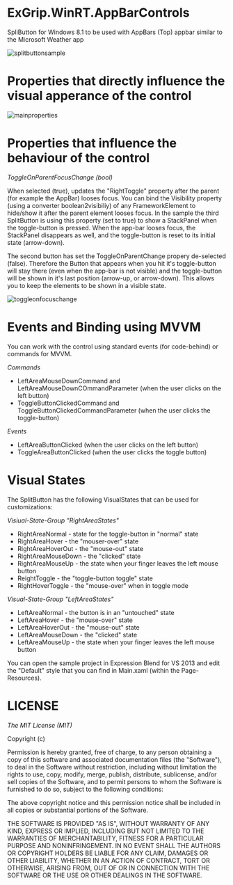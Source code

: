 ExGrip.WinRT.AppBarControls
===========================

SpliButton for Windows 8.1 to be used with AppBars (Top) appbar similar to the Microsoft Weather app

![splitbuttonsample](https://cloud.githubusercontent.com/assets/1821384/4431832/f888855c-467a-11e4-942d-d096baa3cfec.png)


Properties that directly influence the visual apperance of the control
======================================================================



![mainproperties](https://cloud.githubusercontent.com/assets/1821384/4431914/1dd0f59e-467e-11e4-93d0-373633bd19ee.png)


Properties that influence the behaviour of the control
======================================================================

*ToggleOnParentFocusChange (bool)*

When selected (true), updates the  "RightToggle" property after the parent (for example the AppBar) looses focus. You can bind the Visibility property (using a converter boolean2visibiliy) of any FrameworkElement to hide/show it after the parent element looses focus. In the sample the third SplitButton is using this property (set to true) to show a StackPanel when the toggle-button is pressed. When the app-bar looses focus, the StackPanel disappears as well, and the toggle-button is reset to its initial state (arrow-down).

The second button has set the ToggleOnParentChange propery de-selected (false). Therefore the Button that appears when you hit it's toggle-button will stay there (even when the app-bar is not visible) and the toggle-button will be shown in it's last position (arrow-up, or arrow-down). This allows you to keep the elements to be shown in a visible state.


![toggleonfocuschange](https://cloud.githubusercontent.com/assets/1821384/4432000/524efcfa-4681-11e4-8a97-1bd467862004.png)


Events and Binding using MVVM
=============================

You can work with the control using  standard events (for code-behind) or commands for MVVM.

*Commands*

* LeftAreaMouseDownCommand and LeftAreaMouseDownCOmmandParameter (when the user clicks on the left button)
* ToggleButtonClickedCommand and ToggleButtonClickedCommandParameter (when the user clicks the toggle-button)

*Events*

* LeftAreaButtonClicked (when the user clicks on the left button)
* ToggleAreaButtonClicked (when the user clicks the toggle button)


Visual States
=============
The SplitButton has the following VisualStates that can be used for customizations:

*Visiual-State-Group "RightAreaStates"*

* RightAreaNormal - state for the toggle-button in "normal" state
* RightAreaHover - the "mouser-over" state
* RightAreaHoverOut - the "mouse-out" state
* RightAreaMouseDown - the "clicked" state
* RightAreaMouseUp - the state when your finger leaves the left mouse button
* ReightToggle - the "toggle-button toggle" state
* RightHoverToggle - the "mouse-over" when in toggle mode

*Visual-State-Group "LeftAreaStates"*

* LeftAreaNormal - the button is in an "untouched" state
* LeftAreaHover  - the "mouse-over" state
* LeftAreaHoverOut - the "mouse-out" state
* LeftAreaMouseDown - the "clicked" state
* LeftAreaMouseUp - the state when your finger leaves the left mouse button

You can open the sample project in Expression Blend for VS 2013 and edit the "Default" style that you can find in Main.xaml (within the Page-Resources).

LICENSE
=======

*The MIT License (MIT)*

Copyright (c) <year> <copyright holders>

Permission is hereby granted, free of charge, to any person obtaining a copy
 of this software and associated documentation files (the "Software"), to deal
 in the Software without restriction, including without limitation the rights
 to use, copy, modify, merge, publish, distribute, sublicense, and/or sell
 copies of the Software, and to permit persons to whom the Software is
 furnished to do so, subject to the following conditions:

The above copyright notice and this permission notice shall be included in
 all copies or substantial portions of the Software.

THE SOFTWARE IS PROVIDED "AS IS", WITHOUT WARRANTY OF ANY KIND, EXPRESS OR
 IMPLIED, INCLUDING BUT NOT LIMITED TO THE WARRANTIES OF MERCHANTABILITY,
 FITNESS FOR A PARTICULAR PURPOSE AND NONINFRINGEMENT. IN NO EVENT SHALL THE
 AUTHORS OR COPYRIGHT HOLDERS BE LIABLE FOR ANY CLAIM, DAMAGES OR OTHER
 LIABILITY, WHETHER IN AN ACTION OF CONTRACT, TORT OR OTHERWISE, ARISING FROM,
 OUT OF OR IN CONNECTION WITH THE SOFTWARE OR THE USE OR OTHER DEALINGS IN
 THE SOFTWARE.



